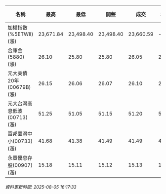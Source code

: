 | 名稱 | 最高 | 最低 | 開盤 | 成交 | 均價 | 成交金額(億) | 昨收 | 漲跌幅 | 漲跌 | 總量 | 昨量 | 振幅 |
| -------- | -------- | -------- | -------- |-------- | -------- | -------- |-------- |-------- |-------- | -------- | -------- |-------- |
|加權指數(%5ETWII) (漲)|23,671.84|23,498.40|23,498.40|23,660.59|-|3,684.90|23,378.94|1.20%|281.65|6,565,239|0|0.74%|
|合庫金(5880) (漲)|26.10|25.80|25.80|26.05|26.01|3.70|25.90|0.58%|0.15|14,243|12,071|1.16%|
|元大美債20年(00679B) (漲)|26.15|26.06|26.07|26.10|26.11|10.97|25.76|1.32%|0.34|41,998|61,190|0.35%|
|元大台灣高息低波(00713) (漲)|51.25|51.05|51.15|51.20|51.19|3.10|50.95|0.49%|0.25|6,048|8,326|0.39%|
|富邦臺灣中小(00733) (漲)|41.68|41.38|41.49|41.49|41.53|0.311|41.12|0.90%|0.37|749|698|0.73%|
|永豐優息存股(00907) (漲)|15.18|15.11|15.12|15.13|15.14|0.196|15.11|0.13%|0.02|1,291|1,491|0.46%|
###### 資料更新時間: 2025-08-05 16:17:33